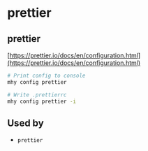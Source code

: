 # prettier

## prettier

[https://prettier.io/docs/en/configuration.html](https://prettier.io/docs/en/configuration.html)

```bash
# Print config to console
mhy config prettier

# Write .prettierrc
mhy config prettier -i
```

## Used by

* `prettier`

